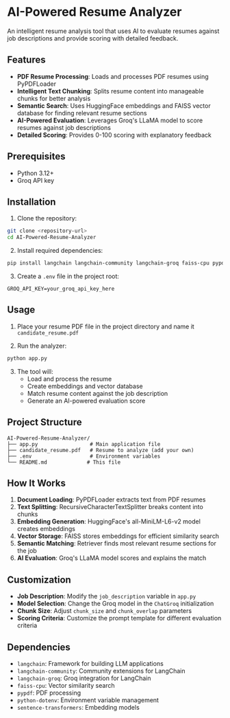 # AI-Powered Resume Analyzer

An intelligent resume analysis tool that uses AI to evaluate resumes against job descriptions and provide scoring with detailed feedback.

## Features

- **PDF Resume Processing**: Loads and processes PDF resumes using PyPDFLoader
- **Intelligent Text Chunking**: Splits resume content into manageable chunks for better analysis
- **Semantic Search**: Uses HuggingFace embeddings and FAISS vector database for finding relevant resume sections
- **AI-Powered Evaluation**: Leverages Groq's LLaMA model to score resumes against job descriptions
- **Detailed Scoring**: Provides 0-100 scoring with explanatory feedback

## Prerequisites

- Python 3.12+
- Groq API key

## Installation

1. Clone the repository:
```bash
git clone <repository-url>
cd AI-Powered-Resume-Analyzer
```

2. Install required dependencies:
```bash
pip install langchain langchain-community langchain-groq faiss-cpu pypdf python-dotenv sentence-transformers
```

3. Create a `.env` file in the project root:
```
GROQ_API_KEY=your_groq_api_key_here
```

## Usage

1. Place your resume PDF file in the project directory and name it `candidate_resume.pdf`

2. Run the analyzer:
```bash
python app.py
```

3. The tool will:
   - Load and process the resume
   - Create embeddings and vector database
   - Match resume content against the job description
   - Generate an AI-powered evaluation score

## Project Structure

```
AI-Powered-Resume-Analyzer/
├── app.py                 # Main application file
├── candidate_resume.pdf   # Resume to analyze (add your own)
├── .env                   # Environment variables
└── README.md             # This file
```

## How It Works

1. **Document Loading**: PyPDFLoader extracts text from PDF resumes
2. **Text Splitting**: RecursiveCharacterTextSplitter breaks content into chunks
3. **Embedding Generation**: HuggingFace's all-MiniLM-L6-v2 model creates embeddings
4. **Vector Storage**: FAISS stores embeddings for efficient similarity search
5. **Semantic Matching**: Retriever finds most relevant resume sections for the job
6. **AI Evaluation**: Groq's LLaMA model scores and explains the match

## Customization

- **Job Description**: Modify the `job_description` variable in `app.py`
- **Model Selection**: Change the Groq model in the `ChatGroq` initialization
- **Chunk Size**: Adjust `chunk_size` and `chunk_overlap` parameters
- **Scoring Criteria**: Customize the prompt template for different evaluation criteria

## Dependencies

- `langchain`: Framework for building LLM applications
- `langchain-community`: Community extensions for LangChain
- `langchain-groq`: Groq integration for LangChain
- `faiss-cpu`: Vector similarity search
- `pypdf`: PDF processing
- `python-dotenv`: Environment variable management
- `sentence-transformers`: Embedding models


